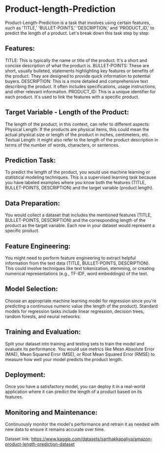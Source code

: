 # Product-length-Prediction
Product-Length-Prediction is a task that involves using certain features, such as 'TITLE,' 'BULLET-POINTS,' 'DESCRIPTION,' and 'PRODUCT_ID,' to predict the length of a product. Let's break down this task step by step:

## Features:

TITLE: This is typically the name or title of the product. It's a short and concise description of what the product is.
BULLET-POINTS: These are short, usually bulleted, statements highlighting key features or benefits of the product. They are designed to provide quick information to potential buyers.
DESCRIPTION: This is a more detailed and comprehensive text describing the product. It often includes specifications, usage instructions, and other relevant information.
PRODUCT_ID: This is a unique identifier for each product. It's used to link the features with a specific product.


## Target Variable - Length of the Product:

The length of the product, in this context, can refer to different aspects:
Physical Length: If the products are physical items, this could mean the actual physical size or length of the product in inches, centimeters, etc.
Textual Length: It might also refer to the length of the product description in terms of the number of words, characters, or sentences.


## Prediction Task:

To predict the length of the product, you would use machine learning or statistical modeling techniques. This is a supervised learning task because you have labeled examples where you know both the features (TITLE, BULLET-POINTS, DESCRIPTION) and the target variable (product length).


## Data Preparation:

You would collect a dataset that includes the mentioned features (TITLE, BULLET-POINTS, DESCRIPTION) and the corresponding length of the product as the target variable. Each row in your dataset would represent a specific product.


## Feature Engineering:

You might need to perform feature engineering to extract helpful information from the text data (TITLE, BULLET-POINTS, DESCRIPTION). This could involve techniques like text tokenization, stemming, or creating numerical representations (e.g., TF-IDF, word embeddings) of the text.


## Model Selection:

Choose an appropriate machine learning model for regression since you're predicting a continuous numeric value (the length of the product). Standard models for regression tasks include linear regression, decision trees, random forests, and neural networks.


## Training and Evaluation:

Split your dataset into training and testing sets to train the model and evaluate its performance. You would use metrics like Mean Absolute Error (MAE), Mean Squared Error (MSE), or Root Mean Squared Error (RMSE) to measure how well your model predicts the product length.


## Deployment:

Once you have a satisfactory model, you can deploy it in a real-world application where it can predict the length of a product based on its features.


## Monitoring and Maintenance:

Continuously monitor the model's performance and retrain it as needed with new data to ensure it remains accurate over time.


Dataset link: https://www.kaggle.com/datasets/sarthakkapaliya/amazon-product-length-prediction-dataset
